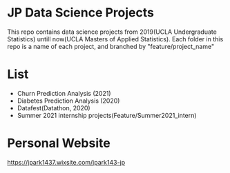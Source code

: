 # JP Data Science Projects
This repo contains data science projects from 2019(UCLA Undergraduate Statistics) untill now(UCLA Masters of Applied Statistics). 
Each folder in this repo is a name of each project, and branched by "feature/project_name" 

# List
- Churn Prediction Analysis (2021)
- Diabetes Prediction Analysis (2020)
- Datafest(Datathon, 2020)
- Summer 2021 internship projects(Feature/Summer2021_intern)

# Personal Website
https://jpark1437.wixsite.com/jpark143-jp
